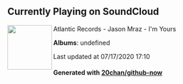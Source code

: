 ## Currently Playing on SoundCloud

[<img align="left" width="100" src="https://i1.sndcdn.com/artworks-000010190535-p1ondm-t120x120.jpg">](https://soundcloud.com/atlanticrecords/jason-mraz-im-yours)

Atlantic Records - Jason Mraz - I'm Yours

**Albums**: undefined

Last updated at 07/17/2020 17:10

#### Generated with [20chan/github-now](https://github.com/20chan/github-now)


<!--
**20chan/20chan** is a ✨ _special_ ✨ repository because its `README.md` (this file) appears on your GitHub profile.

Here are some ideas to get you started:

- 🔭 I’m currently working on ...
- 🌱 I’m currently learning ...
- 👯 I’m looking to collaborate on ...
- 🤔 I’m looking for help with ...
- 💬 Ask me about ...
- 📫 How to reach me: ...
- 😄 Pronouns: ...
- ⚡ Fun fact: ...
-->
